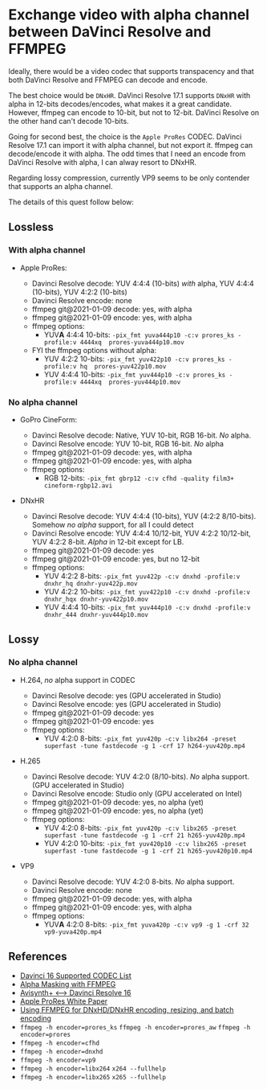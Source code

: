 # Exchange video with alpha channel between DaVinci Resolve and FFMPEG

Ideally, there would be a video codec that supports transpacency and that both DaVinci Resolve and FFMPEG can decode and encode.

The best choice would be `DNxHR`.  DaVinci Resolve 17.1 supports `DNxHR` with alpha in 12-bits decodes/encodes, what makes it a great candidate.  However, ffmpeg can encode to 10-bit, but not to 12-bit.  DaVinci Resolve on the other hand can't decode 10-bits.

Going for second best, the choice is the `Apple ProRes` CODEC.  DaVinci Resolve 17.1 can import it with alpha channel, but not export it.  ffmpeg can decode/encode it with alpha.  The odd times that I need an encode from DaVinci Resolve with alpha, I can alway resort to DNxHR.

Regarding lossy compression, currently VP9 seems to be only contender that supports an alpha channel.

The details of this quest follow below:

## Lossless

### With alpha channel

* Apple ProRes:

    * Davinci Resolve decode: YUV 4:4:4 (10-bits) *with* alpha, YUV 4:4:4 (10-bits), YUV 4:2:2 (10-bits)
    * Davinci Resolve encode: none
    * ffmpeg git@2021-01-09 decode: yes, *with* alpha
    * ffmpeg git@2021-01-09 encode: yes, *with* alpha
    * ffmpeg options:
      * YUV**A** 4:4:4 10-bits: `-pix_fmt yuva444p10 -c:v prores_ks -profile:v 4444xq  prores-yuva444p10.mov`
    * FYI the ffmpeg options without alpha:
      * YUV 4:2:2 10-bits: `-pix_fmt yuv422p10 -c:v prores_ks -profile:v hq  prores-yuv422p10.mov`
      * YUV 4:4:4 10-bits: `-pix_fmt yuv444p10 -c:v prores_ks -profile:v 4444xq  prores-yuv444p10.mov`

### No alpha channel

* GoPro CineForm:

   * Davinci Resolve decode: Native, YUV 10-bit, RGB 16-bit. *No* alpha. 
   * Davinci Resolve encode: YUV 10-bit, RGB 16-bit. *No* alpha
   * ffmpeg git@2021-01-09 decode: yes, with alpha
   * ffmpeg git@2021-01-09 encode: yes, with alpha
   * ffmpeg options:
      * RGB 12-bits: `-pix_fmt gbrp12 -c:v cfhd -quality film3+ cineform-rgbp12.avi`

* DNxHR

   * Davinci Resolve decode: YUV 4:4:4 (10-bits), YUV (4:2:2 8/10-bits). Somehow *no alpha* support, for all I could detect
   * Davinci Resolve encode: YUV 4:4:4 10/12-bit, YUV 4:2:2 10/12-bit, YUV 4:2:2 8-bit.  *Alpha* in 12-bit except for LB.
   * ffmpeg git@2021-01-09 decode: yes
   * ffmpeg git@2021-01-09 encode: yes, but no 12-bit
   * ffmpeg options:
      * YUV 4:2:2 8-bits: `-pix_fmt yuv422p -c:v dnxhd -profile:v dnxhr_hq dnxhr-yuv422p.mov`
      * YUV 4:2:2 10-bits: `-pix_fmt yuv422p10 -c:v dnxhd -profile:v dnxhr_hqx dnxhr-yuv422p10.mov`
      * YUV 4:4:4 10-bits: `-pix_fmt yuv444p10 -c:v dnxhd -profile:v dnxhr_444 dnxhr-yuv444p10.mov`

## Lossy

### No alpha channel

* H.264, *no* alpha support in CODEC

   * Davinci Resolve decode: yes (GPU accelerated in Studio)
   * Davinci Resolve encode: yes (GPU accelerated in Studio)
   * ffmpeg git@2021-01-09 decode: yes
   * ffmpeg git@2021-01-09 encode: yes
   * ffmpeg options:
      * YUV 4:2:0 8-bits: `-pix_fmt yuv420p -c:v libx264 -preset superfast -tune fastdecode -g 1 -crf 17 h264-yuv420p.mp4`

* H.265

   * Davinci Resolve decode: YUV 4:2:0 (8/10-bits). *No* alpha support. (GPU accelerated in Studio)
   * Davinci Resolve encode: Studio only (GPU accelerated on Intel)
   * ffmpeg git@2021-01-09 decode: yes, no alpha (yet)
   * ffmpeg git@2021-01-09 encode: yes, no alpha (yet)
   * ffmpeg options:
      * YUV 4:2:0 8-bits: `-pix_fmt yuv420p -c:v libx265 -preset superfast -tune fastdecode -g 1 -crf 21 h265-yuv420p.mp4`
      * YUV 4:2:0 10-bits: `-pix_fmt yuv420p10 -c:v libx265 -preset superfast -tune fastdecode -g 1 -crf 21 h265-yuv420p10.mp4`

* VP9

   * Davinci Resolve decode: YUV 4:2:0 8-bits. *No* alpha support.
   * Davinci Resolve encode: none
   * ffmpeg git@2021-01-09 decode: yes, with alpha
   * ffmpeg git@2021-01-09 encode: yes, with alpha
   * ffmpeg options:
      * YUV**A** 4:2:0 8-bits: `-pix_fmt yuva420p -c:v vp9 -g 1 -crf 32 vp9-yuva420p.mp4`

## References

* [Davinci 16 Supported CODEC List](https://documents.blackmagicdesign.com/SupportNotes/DaVinci_Resolve_16_Supported_Codec_List.pdf)
* [Alpha Masking with FFMPEG](https://curiosalon.github.io/blog/ffmpeg-alpha-masking/)
* [Avisynth+ <--> Davinci Resolve 16](https://forum.doom9.org/showthread.php?t=176877)
* [Apple ProRes White Paper](https://www.apple.com/final-cut-pro/docs/Apple_ProRes_White_Paper.pdf)
* [Using FFMPEG for DNxHD/DNxHR encoding, resizing, and batch encoding](http://macilatthefront.blogspot.com/2018/12/tutorial-using-ffmpeg-for-dnxhddnxhr.html)
* `ffmpeg -h encoder=prores_ks` `ffmpeg -h encoder=prores_aw` `ffmpeg -h encoder=prores`
* `ffmpeg -h encoder=cfhd`
* `ffmpeg -h encoder=dnxhd`
* `ffmpeg -h encoder=vp9`
* `ffmpeg -h encoder=libx264` `x264 --fullhelp`
* `ffmpeg -h encoder=libx265` `x265 --fullhelp`
